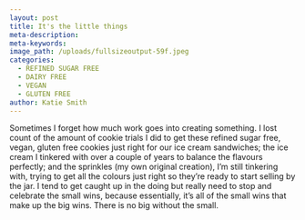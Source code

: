 ```yaml
---
layout: post
title: It's the little things
meta-description:
meta-keywords:
image_path: /uploads/fullsizeoutput-59f.jpeg
categories:
  - REFINED SUGAR FREE
  - DAIRY FREE
  - VEGAN
  - GLUTEN FREE
author: Katie Smith
---
```


Sometimes I forget how much work goes into creating something. I lost count of the amount of cookie trials I did to get these refined sugar free, vegan, gluten free cookies just right for our ice cream sandwiches; the ice cream I tinkered with over a couple of years to balance the flavours perfectly; and the sprinkles (my own original creation), I’m still tinkering with, trying to get all the colours just right so they’re ready to start selling by the jar. I tend to get caught up in the doing but really need to stop and celebrate the small wins, because essentially, it’s all of the small wins that make up the big wins. There is no big without the small.